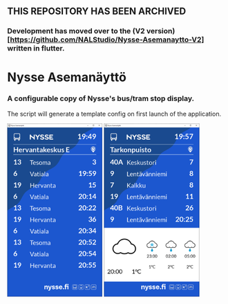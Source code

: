 ## THIS REPOSITORY HAS BEEN ARCHIVED
### Development has moved over to the (V2 version)[https://github.com/NALStudio/Nysse-Asemanaytto-V2] written in flutter.

# Nysse Asemanäyttö

### A configurable copy of Nysse's bus/tram stop display.

The script will generate a template config on first launch of the application.

<img src="https://github.com/NALStudio/NysseAsemanaytto/blob/main/resources/examples/no_embed.png?raw=true" alt="No Embed" height="400"/>
<img src="https://github.com/NALStudio/NysseAsemanaytto/blob/main/resources/examples/weather_embed.png?raw=true" alt="Weather Embed" height="400"/>

